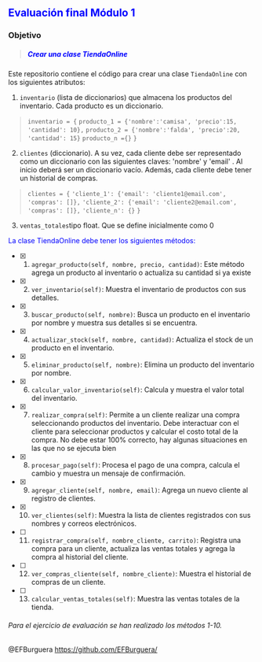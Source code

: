 ## <span style = "color:blue"> Evaluación final Módulo 1

### Objetivo

> ##### <span style = "color:blue"> Crear una clase TiendaOnline

Este repositorio contiene el código para crear una clase ```TiendaOnline``` con los siguientes atributos:

1. ```inventario``` (lista de diccionarios) que almacena los productos del inventario. Cada producto es un diccionario.
        
>``inventario = {``
`producto_1 = {'nombre':'camisa', 'precio':15, 'cantidad': 10},`
```producto_2 = {'nombre':'falda', 'precio':20, 'cantidad': 15}```
`producto_n ={}`
    `}`


2. `clientes` (diccionario). A su vez, cada cliente debe ser representado como un diccionario con las siguientes claves: 'nombre' y 'email' . Al inicio deberá ser un diccionario vacío. Además, cada cliente debe tener un historial de compras.

>``clientes = {``
`'cliente_1': {'email': 'cliente1@email.com', 'compras': []},`
`'cliente_2': {'email': 'cliente2@email.com', 'compras': []},`
`'cliente_n': {}` 
`}`

3. ```ventas_totales```tipo float. Que se define inicialmente como 0


<span style = "color:blue"> La clase TiendaOnline debe tener los siguientes métodos:


- [x] 1. ```agregar_producto(self, nombre, precio, cantidad)```: Este método agrega un producto al inventario o actualiza su cantidad si ya existe

- [x] 2. ```ver_inventario(self)```: Muestra el inventario de productos con sus detalles.

- [x] 3. ```buscar_producto(self, nombre)```: Busca un producto en el inventario por nombre y muestra sus detalles si se encuentra.

- [x] 4. ```actualizar_stock(self, nombre, cantidad)```: Actualiza el stock de un producto en el inventario.

- [x] 5. ```eliminar_producto(self, nombre)```: Elimina un producto del inventario por nombre.

- [x] 6. ```calcular_valor_inventario(self)```: Calcula y muestra el valor total del inventario.

- [x] 7. ```realizar_compra(self)```: Permite a un cliente realizar una compra seleccionando productos del inventario. Debe interactuar con el cliente para seleccionar productos y calcular el costo total de la compra. No debe estar 100% correcto, hay algunas situaciones en las que no se ejecuta bien

- [x] 8. `procesar_pago(self)`: Procesa el pago de una compra, calcula el cambio y muestra un mensaje de confirmación.

- [x] 9. `agregar_cliente(self, nombre, email)`: Agrega un nuevo cliente al registro de clientes.

- [x] 10. `ver_clientes(self)`: Muestra la lista de clientes registrados con sus nombres y correos electrónicos.

- [ ] 11. `registrar_compra(self, nombre_cliente, carrito)`: Registra una compra para un cliente, actualiza las ventas totales y agrega la compra al historial del cliente.

- [ ] 12. `ver_compras_cliente(self, nombre_cliente)`: Muestra el historial de compras de un cliente.

- [ ] 13. `calcular_ventas_totales(self)`: Muestra las ventas totales de la tienda.


###### Para el ejercicio de evaluación se han realizado los métodos 1-10.





@EFBurguera https://github.com/EFBurguera/